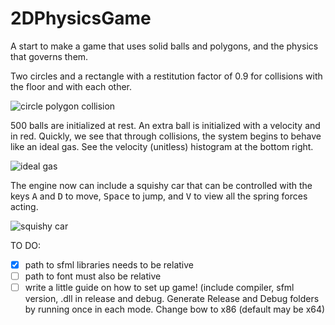 # 2DPhysicsGame
A start to make a game that uses solid balls and polygons, and the physics that governs them. 

Two circles and a rectangle with a restitution factor of 0.9 for collisions with the floor and with each other. 

![circle polygon collision](https://github.com/PoldeDalmau/2DPhysicsGame/assets/73791685/4fe3fce7-b248-461e-9d51-27287a4165b9)


500 balls are initialized at rest. An extra ball is initialized with a velocity and in red. Quickly, we see that through collisions, the system begins to behave like an ideal gas. See the velocity (unitless) histogram at the bottom right.

![ideal gas](https://github.com/PoldeDalmau/2DPhysicsGame/assets/73791685/20f82932-d901-44fb-bae7-c6cbd27b8f73)



The engine now can include a squishy car that can be controlled with the keys <kbd>A</kbd> and <kbd>D</kbd> to move, <kbd>Space</kbd> to jump, and <kbd>V</kbd> to view all the spring forces acting.


![squishy car](https://github.com/PoldeDalmau/2DPhysicsGame/assets/73791685/3208c108-1925-4078-8fc1-8a0c4673c035)

TO DO:
- [x] path to sfml libraries needs to be relative
- [ ] path to font must also be relative
- [ ] write a little guide on how to set up game! (include compiler, sfml version, .dll in release and debug. Generate Release and Debug folders by running once in each mode. Change bow to x86 (default may be x64)
